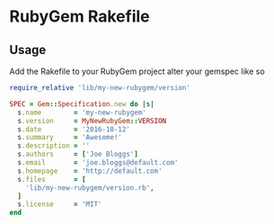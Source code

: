 # RubyGem Rakefile

## Usage
Add the Rakefile to your RubyGem project alter your gemspec like so

```ruby
require_relative 'lib/my-new-rubygem/version'

SPEC = Gem::Specification.new do |s|
  s.name        = 'my-new-rubygem'
  s.version     = MyNewRubyGem::VERSION
  s.date        = '2016-10-12'
  s.summary     = 'Awesome!'
  s.description = ''
  s.authors     = ['Joe Bloggs']
  s.email       = 'joe.bloggs@default.com'
  s.homepage    = 'http://default.com'
  s.files       = [
    'lib/my-new-rubygem/version.rb',
  ]
  s.license     = 'MIT'
end
```
